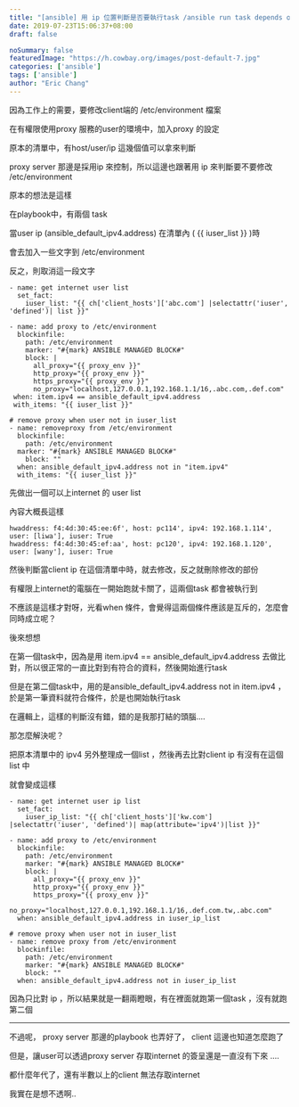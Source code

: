 ```yaml
---
title: "[ansible] 用 ip 位置判斷是否要執行task /ansible run task depends on ipaddr"
date: 2019-07-23T15:06:37+08:00
draft: false 

noSummary: false
featuredImage: "https://h.cowbay.org/images/post-default-7.jpg"
categories: ['ansible']
tags: ['ansible']
author: "Eric Chang"
---
```


因為工作上的需要，要修改client端的 /etc/environment 檔案

在有權限使用proxy 服務的user的環境中，加入proxy 的設定

原本的清單中，有host/user/ip 這幾個值可以拿來判斷

proxy server 那邊是採用ip 來控制，所以這邊也跟著用 ip 來判斷要不要修改 /etc/environment


<!--more-->
原本的想法是這樣

在playbook中，有兩個 task

當user ip (ansible_default_ipv4.address) 在清單內 ( {{ iuser_list }} )時

會去加入一些文字到 /etc/environment

反之，則取消這一段文字

```
- name: get internet user list
  set_fact:
    iuser_list: "{{ ch['client_hosts']['abc.com'] |selectattr('iuser', 'defined')| list }}"

- name: add proxy to /etc/environment
  blockinfile:
    path: /etc/environment
    marker: "#{mark} ANSIBLE MANAGED BLOCK#"
    block: |
      all_proxy="{{ proxy_env }}"
      http_proxy="{{ proxy_env }}"
      https_proxy="{{ proxy_env }}"
      no_proxy="localhost,127.0.0.1,192.168.1.1/16,.abc.com,.def.com"
 when: item.ipv4 == ansible_default_ipv4.address
 with_items: "{{ iuser_list }}"

# remove proxy when user not in iuser_list 
- name: removeproxy from /etc/environment
  blockinfile:
    path: /etc/environment
  marker: "#{mark} ANSIBLE MANAGED BLOCK#"
    block: ""
  when: ansible_default_ipv4.address not in "item.ipv4"
  with_items: "{{ iuser_list }}"
```

先做出一個可以上internet 的 user list

內容大概長這樣

```
hwaddress: f4:4d:30:45:ee:6f', host: pc114', ipv4: 192.168.1.114', user: [liwa'], iuser: True
hwaddress: f4:4d:30:45:ef:aa', host: pc120', ipv4: 192.168.1.120', user: [wany'], iuser: True
```

然後判斷當client ip 在這個清單中時，就去修改，反之就刪除修改的部份

有權限上internet的電腦在一開始跑就卡關了，這兩個task 都會被執行到

不應該是這樣才對呀，光看when 條件，會覺得這兩個條件應該是互斥的，怎麼會同時成立呢？

後來想想

在第一個task中，因為是用 item.ipv4 == ansible_default_ipv4.address 去做比對，所以很正常的一直比對到有符合的資料，然後開始進行task

但是在第二個task中，用的是ansible_default_ipv4.address not in item.ipv4 ，於是第一筆資料就符合條件，於是也開始執行task

在邏輯上，這樣的判斷沒有錯，錯的是我那打結的頭腦....

那怎麼解決呢？

把原本清單中的 ipv4 另外整理成一個list ，然後再去比對client ip  有沒有在這個list 中

就會變成這樣

```
- name: get internet user ip list
  set_fact:
    iuser_ip_list: "{{ ch['client_hosts']['kw.com'] |selectattr('iuser', 'defined')| map(attribute='ipv4')|list }}"

- name: add proxy to /etc/environment
  blockinfile:
    path: /etc/environment
    marker: "#{mark} ANSIBLE MANAGED BLOCK#"
    block: |
      all_proxy="{{ proxy_env }}"
      http_proxy="{{ proxy_env }}"
      https_proxy="{{ proxy_env }}"
      no_proxy="localhost,127.0.0.1,192.168.1.1/16,.def.com.tw,.abc.com"
  when: ansible_default_ipv4.address in iuser_ip_list

# remove proxy when user not in iuser_list 
- name: remove proxy from /etc/environment
  blockinfile:
    path: /etc/environment
    marker: "#{mark} ANSIBLE MANAGED BLOCK#"
    block: ""
  when: ansible_default_ipv4.address not in iuser_ip_list
```

因為只比對 ip ，所以結果就是一翻兩瞪眼，有在裡面就跑第一個task ，沒有就跑第二個

------------------------------------------------------------------

不過呢， proxy server 那邊的playbook 也弄好了， client 這邊也知道怎麼跑了

但是，讓user可以透過proxy server 存取internet 的簽呈還是一直沒有下來 ....

都什麼年代了，還有半數以上的client 無法存取internet 

我實在是想不透啊..

